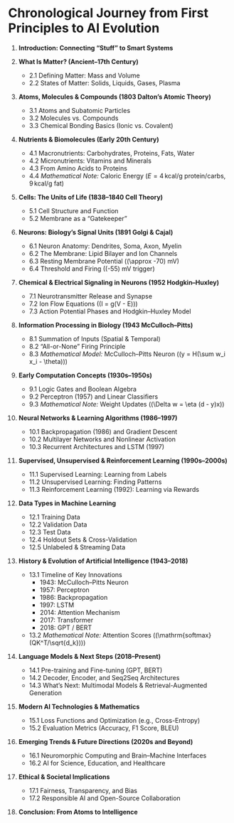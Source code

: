 # Chronological Journey from First Principles to AI Evolution

1. **Introduction: Connecting “Stuff” to Smart Systems**

2. **What Is Matter? (Ancient–17th Century)**

   - 2.1 Defining Matter: Mass and Volume
   - 2.2 States of Matter: Solids, Liquids, Gases, Plasma

3. **Atoms, Molecules & Compounds (1803 Dalton’s Atomic Theory)**

   - 3.1 Atoms and Subatomic Particles
   - 3.2 Molecules vs. Compounds
   - 3.3 Chemical Bonding Basics (Ionic vs. Covalent)

4. **Nutrients & Biomolecules (Early 20th Century)**

   - 4.1 Macronutrients: Carbohydrates, Proteins, Fats, Water
   - 4.2 Micronutrients: Vitamins and Minerals
   - 4.3 From Amino Acids to Proteins
   - 4.4 _Mathematical Note:_ Caloric Energy
     ($E = 4\,\mathrm{kcal/g}$ protein/carbs, $9\,\mathrm{kcal/g}$ fat)

5. **Cells: The Units of Life (1838–1840 Cell Theory)**

   - 5.1 Cell Structure and Function
   - 5.2 Membrane as a “Gatekeeper”

6. **Neurons: Biology’s Signal Units (1891 Golgi & Cajal)**

   - 6.1 Neuron Anatomy: Dendrites, Soma, Axon, Myelin
   - 6.2 The Membrane: Lipid Bilayer and Ion Channels
   - 6.3 Resting Membrane Potential (\(\approx -70\) mV)
   - 6.4 Threshold and Firing (\(-55\) mV trigger)

7. **Chemical & Electrical Signaling in Neurons (1952 Hodgkin–Huxley)**

   - 7.1 Neurotransmitter Release and Synapse
   - 7.2 Ion Flow Equations (\(I = g(V - E)\))
   - 7.3 Action Potential Phases and Hodgkin–Huxley Model

8. **Information Processing in Biology (1943 McCulloch–Pitts)**

   - 8.1 Summation of Inputs (Spatial & Temporal)
   - 8.2 “All-or-None” Firing Principle
   - 8.3 _Mathematical Model:_ McCulloch–Pitts Neuron (\(y = H(\sum w_i x_i - \theta)\))

9. **Early Computation Concepts (1930s–1950s)**

   - 9.1 Logic Gates and Boolean Algebra
   - 9.2 Perceptron (1957) and Linear Classifiers
   - 9.3 _Mathematical Note:_ Weight Updates (\(\Delta w = \eta (d - y)x\))

10. **Neural Networks & Learning Algorithms (1986–1997)**

    - 10.1 Backpropagation (1986) and Gradient Descent
    - 10.2 Multilayer Networks and Nonlinear Activation
    - 10.3 Recurrent Architectures and LSTM (1997)

11. **Supervised, Unsupervised & Reinforcement Learning (1990s–2000s)**

    - 11.1 Supervised Learning: Learning from Labels
    - 11.2 Unsupervised Learning: Finding Patterns
    - 11.3 Reinforcement Learning (1992): Learning via Rewards

12. **Data Types in Machine Learning**

    - 12.1 Training Data
    - 12.2 Validation Data
    - 12.3 Test Data
    - 12.4 Holdout Sets & Cross-Validation
    - 12.5 Unlabeled & Streaming Data

13. **History & Evolution of Artificial Intelligence (1943–2018)**

    - 13.1 Timeline of Key Innovations
      - 1943: McCulloch–Pitts Neuron
      - 1957: Perceptron
      - 1986: Backpropagation
      - 1997: LSTM
      - 2014: Attention Mechanism
      - 2017: Transformer
      - 2018: GPT / BERT
    - 13.2 _Mathematical Note:_ Attention Scores (\(\mathrm{softmax}(QK^T/\sqrt{d_k})\))

14. **Language Models & Next Steps (2018–Present)**

    - 14.1 Pre-training and Fine-tuning (GPT, BERT)
    - 14.2 Decoder, Encoder, and Seq2Seq Architectures
    - 14.3 What’s Next: Multimodal Models & Retrieval-Augmented Generation

15. **Modern AI Technologies & Mathematics**

    - 15.1 Loss Functions and Optimization (e.g., Cross-Entropy)
    - 15.2 Evaluation Metrics (Accuracy, F1 Score, BLEU)

16. **Emerging Trends & Future Directions (2020s and Beyond)**

    - 16.1 Neuromorphic Computing and Brain–Machine Interfaces
    - 16.2 AI for Science, Education, and Healthcare

17. **Ethical & Societal Implications**

    - 17.1 Fairness, Transparency, and Bias
    - 17.2 Responsible AI and Open-Source Collaboration

18. **Conclusion: From Atoms to Intelligence**
